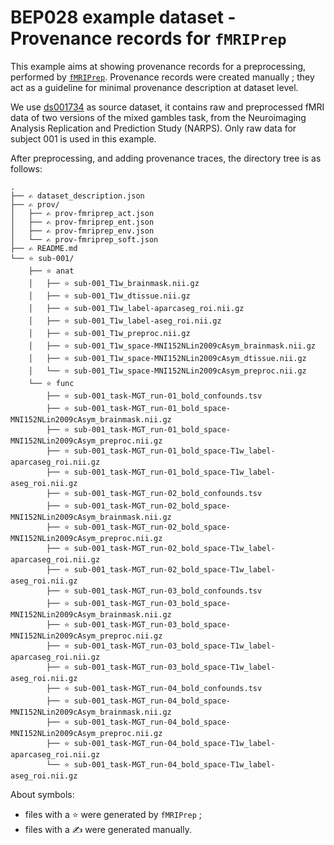 # BEP028 example dataset - Provenance records for `fMRIPrep`

This example aims at showing provenance records for a preprocessing, performed by [`fMRIPrep`](https://fmriprep.org/en/23.1.3/index.html). Provenance records were created manually ; they act as a guideline for minimal provenance description at dataset level.

We use [ds001734](https://openneuro.org/datasets/ds001734/versions/1.0.5) as source dataset, it contains raw and preprocessed fMRI data of two versions of the mixed gambles task, from the Neuroimaging Analysis Replication and Prediction Study (NARPS). Only raw data for subject 001 is used in this example.

After preprocessing, and adding provenance traces, the directory tree is as follows:
```
.
├── ✍️ dataset_description.json
├── ✍️ prov/
│   ├── ✍️ prov-fmriprep_act.json
│   ├── ✍️ prov-fmriprep_ent.json
│   ├── ✍️ prov-fmriprep_env.json
│   └── ✍️ prov-fmriprep_soft.json
├── ✍️ README.md
└── ⭐ sub-001/
    ├── ⭐ anat
    │   ├── ⭐ sub-001_T1w_brainmask.nii.gz
    │   ├── ⭐ sub-001_T1w_dtissue.nii.gz
    │   ├── ⭐ sub-001_T1w_label-aparcaseg_roi.nii.gz
    │   ├── ⭐ sub-001_T1w_label-aseg_roi.nii.gz
    │   ├── ⭐ sub-001_T1w_preproc.nii.gz
    │   ├── ⭐ sub-001_T1w_space-MNI152NLin2009cAsym_brainmask.nii.gz
    │   ├── ⭐ sub-001_T1w_space-MNI152NLin2009cAsym_dtissue.nii.gz
    │   └── ⭐ sub-001_T1w_space-MNI152NLin2009cAsym_preproc.nii.gz
    └── ⭐ func
        ├── ⭐ sub-001_task-MGT_run-01_bold_confounds.tsv
        ├── ⭐ sub-001_task-MGT_run-01_bold_space-MNI152NLin2009cAsym_brainmask.nii.gz
        ├── ⭐ sub-001_task-MGT_run-01_bold_space-MNI152NLin2009cAsym_preproc.nii.gz
        ├── ⭐ sub-001_task-MGT_run-01_bold_space-T1w_label-aparcaseg_roi.nii.gz
        ├── ⭐ sub-001_task-MGT_run-01_bold_space-T1w_label-aseg_roi.nii.gz
        ├── ⭐ sub-001_task-MGT_run-02_bold_confounds.tsv
        ├── ⭐ sub-001_task-MGT_run-02_bold_space-MNI152NLin2009cAsym_brainmask.nii.gz
        ├── ⭐ sub-001_task-MGT_run-02_bold_space-MNI152NLin2009cAsym_preproc.nii.gz
        ├── ⭐ sub-001_task-MGT_run-02_bold_space-T1w_label-aparcaseg_roi.nii.gz
        ├── ⭐ sub-001_task-MGT_run-02_bold_space-T1w_label-aseg_roi.nii.gz
        ├── ⭐ sub-001_task-MGT_run-03_bold_confounds.tsv
        ├── ⭐ sub-001_task-MGT_run-03_bold_space-MNI152NLin2009cAsym_brainmask.nii.gz
        ├── ⭐ sub-001_task-MGT_run-03_bold_space-MNI152NLin2009cAsym_preproc.nii.gz
        ├── ⭐ sub-001_task-MGT_run-03_bold_space-T1w_label-aparcaseg_roi.nii.gz
        ├── ⭐ sub-001_task-MGT_run-03_bold_space-T1w_label-aseg_roi.nii.gz
        ├── ⭐ sub-001_task-MGT_run-04_bold_confounds.tsv
        ├── ⭐ sub-001_task-MGT_run-04_bold_space-MNI152NLin2009cAsym_brainmask.nii.gz
        ├── ⭐ sub-001_task-MGT_run-04_bold_space-MNI152NLin2009cAsym_preproc.nii.gz
        ├── ⭐ sub-001_task-MGT_run-04_bold_space-T1w_label-aparcaseg_roi.nii.gz
        └── ⭐ sub-001_task-MGT_run-04_bold_space-T1w_label-aseg_roi.nii.gz
```

About symbols:
* files with a ⭐ were generated by `fMRIPrep` ;
* files with a ✍️ were generated manually.
